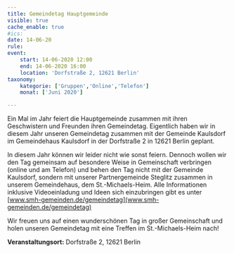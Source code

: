 ```yaml
---
title: Gemeindetag Hauptgemeinde
visible: true
cache_enable: true
#ics: 
date: 14-06-20
rule: 
event:
	start: 14-06-2020 12:00
	end: 14-06-2020 16:00
	location: 'Dorfstraße 2, 12621 Berlin'
taxonomy:
	kategorie: ['Gruppen','Online','Telefon']
	monat: ['Juni 2020']

---
```

Ein Mal im Jahr feiert die Hauptgemeinde zusammen mit ihren Geschwistern und Freunden ihren Gemeindetag. Eigentlich haben wir in diesem Jahr unseren Gemeindetag zusammen mit der Gemeinde Kaulsdorf im Gemeindehaus Kaulsdorf in der Dorfstraße 2 in 12621 Berlin geplant.

In diesem Jahr können wir leider nicht wie sonst feiern. Dennoch wollen wir den Tag gemeinsam auf besondere Weise in Gemeinschaft verbringen (online und am Telefon) und behen den Tag nicht mit der Gemeinde Kaulsdorf, sondern mit unserer Partnergemeinde Steglitz zusammen in unserem Gemeindehaus, dem St.-Michaels-Heim. Alle Informationen inklusive Videoeinladung und Ideen sich einzubringen gibt es unter [www.smh-gemeinden.de/gemeindetag](www.smh-gemeinden.de/gemeindetag)

Wir freuen uns auf einen wunderschönen Tag in großer Gemeinschaft und holen unseren Gemeindetag mit eine Treffen im St.-Michaels-Heim nach!



**Veranstaltungsort:** Dorfstraße 2, 12621 Berlin

